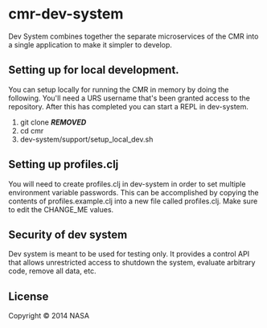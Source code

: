 # cmr-dev-system

Dev System combines together the separate microservices of the CMR into a
single application to make it simpler to develop.

## Setting up for local development.

You can setup locally for running the CMR in memory by doing the following.
You'll need a URS username that's been granted access to the repository. After
this has completed you can start a REPL in dev-system.

1. git clone ***REMOVED***
2. cd cmr
3. dev-system/support/setup_local_dev.sh

## Setting up profiles.clj

You will need to create profiles.clj in dev-system in order to set multiple
environment variable passwords.  This can be accomplished by copying the
contents of profiles.example.clj into a new file called profiles.clj.  Make
sure to edit the CHANGE_ME values.

## Security of dev system

Dev system is meant to be used for testing only. It provides a control API
that allows unrestricted access to shutdown the system, evaluate arbitrary
code, remove all data, etc.

## License

Copyright © 2014 NASA
